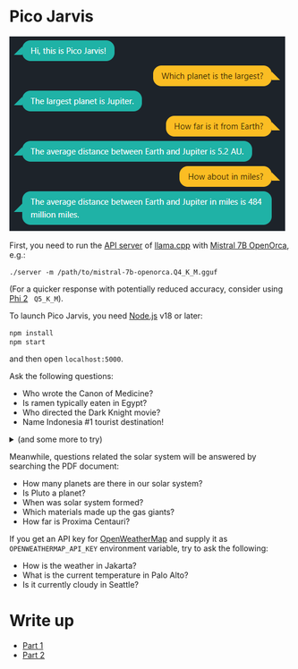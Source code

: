 # Pico Jarvis

![Screenshot](screenshot.png)

First, you need to run the [API server](https://github.com/ggerganov/llama.cpp/blob/master/examples/server/README.md) of [llama.cpp](https://github.com/ggerganov/llama.cpp) with [Mistral 7B OpenOrca](https://huggingface.co/TheBloke/Mistral-7B-OpenOrca-GGUF), e.g.:
```
./server -m /path/to/mistral-7b-openorca.Q4_K_M.gguf
```

(For a quicker response with potentially reduced accuracy, consider using [Phi 2](https://huggingface.co/TheBloke/phi-2-GGUF) ` Q5_K_M`).


To launch Pico Jarvis, you need [Node.js](https://nodejs.org/) v18 or later:
```
npm install
npm start
```

and then open `localhost:5000`.

Ask the following questions:

* Who wrote the Canon of Medicine?
* Is ramen typically eaten in Egypt?
* Who directed the Dark Knight movie?
* Name Indonesia #1 tourist destination!

<details>
<summary>(and some more to try)</summary>

* What is the native language of Mr. Spock?
* Which US state starts with G?
* What is the atomic number of Magnesium?
* Where do we find kangoroo?
* Who is the father of Luke Skywalker?
* In which country Mandarin is spoken?
* What is the longest river in Latin America?
* Who authored the special theory of relativity?
* Which fictional metal is infused into Wolverine body?
* Who sailed with the flagship Santa Maria?
* Name the big desert close to Mongolia
* Which is closer to Singapor: Vietnam or Australia?
* Who is the fictional spy 007?
* Which country is known for IKEA?

</details>

Meanwhile, questions related the solar system will be answered by searching the PDF document:

* How many planets are there in our solar system?
* Is Pluto a planet?
* When was solar system formed?
* Which materials made up the gas giants?
* How far is Proxima Centauri?

If you get an API key for [OpenWeatherMap](https://api.openweathermap.org) and supply it as `OPENWEATHERMAP_API_KEY` environment variable, try to ask the following:

* How is the weather in Jakarta?
* What is the current temperature in Palo Alto?
* Is it currently cloudy in Seattle?


# Write up

* [Part 1](https://www.linkedin.com/pulse/pico-jarvis-llm-based-chatbot-demo-rag-part-1-ariya-hidayat-pcygc/)
* [Part 2](https://www.linkedin.com/pulse/pico-jarvis-llm-based-chatbot-demo-rag-part-2-ariya-hidayat-plynf/)
